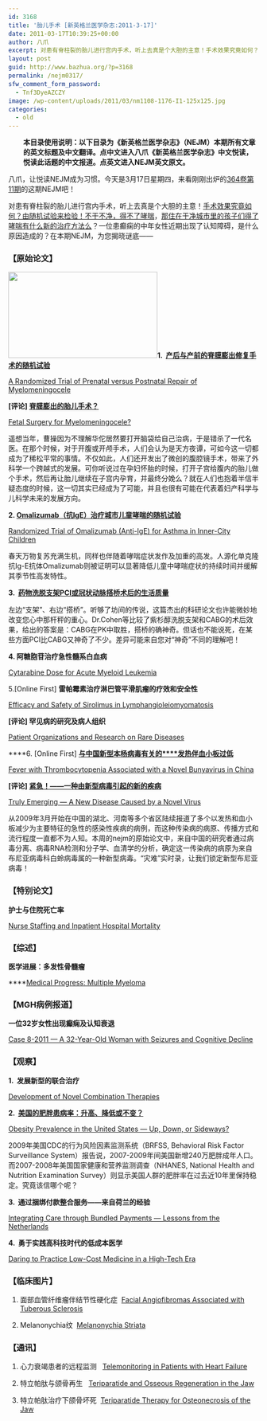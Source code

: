 ```yaml
---
id: 3168
title: '胎儿手术 [新英格兰医学杂志:2011-3-17]'
date: 2011-03-17T10:39:25+00:00
author: 八爪
excerpt: 对患有脊柱裂的胎儿进行宫内手术，听上去真是个大胆的主意！手术效果究竟如何？由随机试验来检验！不干不净，得不了哮喘，那住在干净城市里的孩子们得了哮喘有什么新的治疗方法么？一位患癫痫的中年女性近期出现了认知障碍，是什么原因造成的？在本期NEJM，为您揭晓谜底——
layout: post
guid: http://www.bazhua.org/?p=3168
permalink: /nejm0317/
sfw_comment_form_password:
  - Tnf3DyeAZCZY
image: /wp-content/uploads/2011/03/nm1108-1176-I1-125x125.jpg
categories:
  - old
---
```

<p style="padding-left: 30px;">
  <strong>本目录使用说明：以下目录为《新英格兰医学杂志》（NEJM）本期所有文章的英文标题及中文翻译。点中文进入八爪《新英格兰医学杂志》中文悦读，悦读此话题的中文报道。点英文进入NEJM英文原文。</strong>
</p>

八爪，让悦读NEJM成为习惯。今天是3月17日星期四，来看刚刚出炉的<a href="http://www.nejm.org/toc/nejm/364/11" target="_self">364卷第11期</a>的这期NEJM吧！

对患有脊柱裂的胎儿进行宫内手术，听上去真是个大胆的主意！[手术效果究竟如何？由随机试验来检验！](http://www.bazhua.org/2011/03/fetal-surgery-for-myelomeningocele.html)[不干不净，得不了哮喘](http://www.bazhua.org/2011/03/barnyard-microbes-and-childhood-asthma.html)，[那住在干净城市里的孩子们得了哮喘有什么新的治疗方法么](http://www.bazhua.org/2011/03/omalizumab-asthma.html)？一位患癫痫的中年女性近期出现了认知障碍，是什么原因造成的？在本期NEJM，为您揭晓谜底——

### 【原始论文】

**[<img class="alignright size-medium wp-image-3171" title="nm1108-1176-I1" src="/wp-content/uploads/2011/03/nm1108-1176-I1-300x173.jpg" alt="" width="300" height="173" srcset="/wp-content/uploads/2011/03/nm1108-1176-I1-300x173.jpg 300w, /wp-content/uploads/2011/03/nm1108-1176-I1-150x86.jpg 150w, /wp-content/uploads/2011/03/nm1108-1176-I1.jpg 350w" sizes="(max-width: 300px) 100vw, 300px" />](/wp-content/uploads/2011/03/nm1108-1176-I1.jpg)1.  [产后与产前的脊膜膨出修复手术的随机试验](http://www.bazhua.org/2011/03/fetal-surgery-for-myelomeningocele.html)**
  
[A Randomized Trial of Prenatal versus Postnatal Repair of Myelomeningocele](http://www.nejm.org/doi/full/10.1056/NEJMoa1014379)
  
**[评论] [脊膜膨出的胎儿手术？](http://www.bazhua.org/2011/03/fetal-surgery-for-myelomeningocele.html)**
  
[Fetal Surgery for Myelomeningocele?](http://www.nejm.org/doi/full/10.1056/NEJMe1101228)
  
遥想当年，曹操因为不理解华佗居然要打开脑袋给自己治病，于是错杀了一代名医。在那个时候，对于开腹或开颅手术，人们会认为是天方夜谭，可如今这一切都成为了稀松平常的事情。不仅如此，人们还开发出了微创的腹腔镜手术，带来了外科学一个跨越式的发展。可你听说过在孕妇怀胎的时候，打开子宫给腹内的胎儿做个手术，然后再让胎儿继续在子宫内孕育，并最终分娩么？就在人们也抱着半信半疑态度的时候，这一切其实已经成为了可能，并且也很有可能在代表着妇产科学与儿科学未来的发展方向。

**2. [Omalizumab（抗IgE）治疗城市儿童哮喘的随机试验](http://www.bazhua.org/2011/03/omalizumab-asthma.html)**
  
[Randomized Trial of Omalizumab (Anti-IgE) for Asthma in Inner-City Children](http://www.nejm.org/doi/full/10.1056/NEJMoa1009705)
  
春天万物复苏充满生机，同样也伴随着哮喘症状发作及加重的高发。人源化单克隆抗Ig-E抗体Omalizumab则被证明可以显著降低儿童中哮喘症状的持续时间并缓解其季节性高发特性。

**3.  [药物洗脱支架PCI或冠状动脉搭桥术后的生活质量](http://www.bazhua.org/2011/03/pci-vs-cabg.html)**

左边“支架”、右边“搭桥”。听够了坊间的传说，这篇杰出的科研论文也许能微妙地改变您心中那杆秤的重心。Dr.Cohen等比较了紫杉醇洗脱支架和CABG的术后效果，给出的答案是：CABG在PK中取胜，搭桥的确神奇。但话也不能说死，在某些方面PCI比CABG又神奇了不少。差异可能来自您对“神奇”不同的理解吧！

**4. 阿糖胞苷治疗急性髓系白血病**
  
[Cytarabine Dose for Acute Myeloid Leukemia](http://www.nejm.org/doi/full/10.1056/NEJMoa1010222)

5.[Online First] **雷帕霉素治疗淋巴管平滑肌瘤的疗效和安全性**
  
[Efficacy and Safety of Sirolimus in Lymphangioleiomyomatosis](http://www.nejm.org/doi/full/10.1056/NEJMoa1100391?query=featured_home)
  
**[评论] 罕见病的研究及病人组织**
  
[Patient Organizations and Research on Rare Diseases](http://www.nejm.org/doi/full/10.1056/NEJMe1102290?query=featured_home)

 ****6. [Online First] [**与中国新型本杨病毒有关的****发热伴血小板过低**](http://www.bazhua.org/2011/03/newvirus.html)
  
[Fever with Thrombocytopenia Associated with a Novel Bunyavirus in China](http://www.nejm.org/doi/full/10.1056/NEJMoa1010095)
  
**[评论] [紧急！——一种由新型病毒引起的新的疾病](http://www.bazhua.org/2011/03/newvirus.html)**
  
[Truly Emerging — A New Disease Caused by a Novel Virus](http://www.nejm.org/doi/full/10.1056/NEJMe1102671)
  
从2009年3月开始在中国的湖北、河南等多个省区陆续报道了多个以发热和血小板减少为主要特征的急性的感染性疾病的病例，而这种传染病的病原、传播方式和流行程度一直都不为人知。本周的nejm的原始论文中，来自中国的研究者通过病毒分离、病毒RNA检测和分子学、血清学的分析，确定这一传染病的病原为来自布尼亚病毒科白蛉病毒属的一种新型病毒。“灾难”实时录，让我们锁定新型布尼亚病毒！

### 【特别论文】

**护士与住院死亡率**
  
[Nurse Staffing and Inpatient Hospital Mortality](http://www.nejm.org/doi/full/10.1056/NEJMsa1001025)

### 【综述】

**医学进展：多发性骨髓瘤**
  
 ****[Medical Progress: Multiple Myeloma](http://www.nejm.org/doi/full/10.1056/NEJMra1011442)

### ****【MGH病例报道】****

****一位32岁女性出现癫痫及认知衰退****
  
[Case 8-2011 — A 32-Year-Old Woman with Seizures and Cognitive Decline](http://www.nejm.org/doi/full/10.1056/NEJMcpc1013927)

### 【观察】

[](http://www.nejm.org/doi/full/10.1056/NEJMcpc1013927)
  
****1.  发展新型的联合治疗****
  
[Development of Novel Combination Therapies](http://www.nejm.org/doi/full/10.1056/NEJMp1101548)

**2.  [美国的肥胖患病率：升高、降低或不变？](http://www.bazhua.org/2011/03/rate-of-obesity-in-the-us.html)**
  
[Obesity Prevalence in the United States — Up, Down, or Sideways?](http://www.nejm.org/doi/full/10.1056/NEJMp1009229)
  
2009年美国CDC的行为风险因素监测系统（BRFSS, Behavioral Risk Factor Surveillance System）报告说，2007-2009年间美国新增240万肥胖成年人口。而2007-2008年美国国家健康和营养监测调查（NHANES, National Health and Nutrition Examination Survey）则显示美国人群的肥胖率在过去近10年里保持稳定。究竟该信哪个呢？

****3.  通过捆绑付款整合服务——来自荷兰的经验****
  
[Integrating Care through Bundled Payments — Lessons from the Netherlands](http://www.nejm.org/doi/full/10.1056/NEJMp1011849)

****4.  勇于实践高科技时代的低成本医学****
  
[Daring to Practice Low-Cost Medicine in a High-Tech Era](http://www.nejm.org/doi/full/10.1056/NEJMp1101392)

### 【临床图片】

1. 面部血管纤维瘤伴结节性硬化症  [Facial Angiofibromas Associated with Tuberous Sclerosis](http://www.nejm.org/doi/full/10.1056/NEJMicm1005598)
  
2. Melanonychia纹  [Melanonychia Striata](http://www.nejm.org/doi/full/10.1056/NEJMicm1005706)

### ****【通讯】****

1. 心力衰竭患者的远程监测   [Telemonitoring in Patients with Heart Failure](http://www.nejm.org/doi/full/10.1056/NEJMc1100395)
  
2. 特立帕肽与颌骨再生   [Teriparatide and Osseous Regeneration in the Jaw](http://www.nejm.org/doi/full/10.1056/NEJMc1100728)
  
3. 特立帕肽治疗下颌骨坏死  [Teriparatide Therapy for Osteonecrosis of the Jaw](http://www.nejm.org/doi/full/10.1056/NEJMc1100730)
